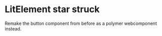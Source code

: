 # LitElement star struck

Remake the button component from before as a polymer webcomponent instead.
